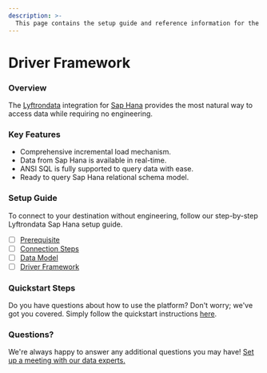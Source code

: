 ```yaml
---
description: >-
  This page contains the setup guide and reference information for the Sap Hana source connector.
---
```


# Driver Framework

### Overview

The [Lyftrondata](https://www.lyftrondata.com/) integration for [Sap Hana](None) provides the most natural way to access data while requiring no engineering.

### Key Features

* Comprehensive incremental load mechanism.
* Data from Sap Hana is available in real-time.&#x20;
* ANSI SQL is fully supported to query data with ease.
* Ready to query Sap Hana relational schema model.

### Setup Guide

To connect to your destination without engineering, follow our step-by-step Lyftrondata Sap Hana setup guide.

* [ ] [Prerequisite](../prerequisite.md)
* [ ] [Connection Steps](../connection-steps.md)
* [ ] [Data Model](../data-model/erd.md)
* [ ] [Driver Framework](../driver-framework/)

### Quickstart Steps

Do you have questions about how to use the platform? Don't worry; we've got you covered. Simply follow the quickstart instructions [here](../driver-framework/README.md).

### Questions? <a href="#questions" id="questions"></a>

We're always happy to answer any additional questions you may have! [Set up a meeting with our data experts.](https://www.lyftrondata.com/book-a-meeting/)


